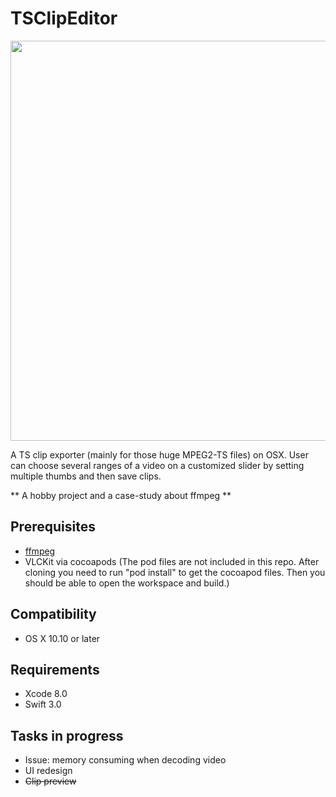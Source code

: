 # TSClipEditor
<p align="center">
  <img src="https://github.com/shion0111/TSClipEditor/blob/master/view.jpg" width="640"/>
</p>

A TS clip exporter (mainly for those huge MPEG2-TS files) on OSX. User can choose several ranges of a video on a customized slider by setting multiple thumbs and then save clips.

** A hobby project and a case-study about ffmpeg **

## Prerequisites
- [ffmpeg](https://github.com/FFmpeg)
- VLCKit via cocoapods (The pod files are not included in this repo. After cloning you need to run "pod install" to get the cocoapod files. Then you should be able to open the workspace and build.)

## Compatibility
- OS X 10.10 or later

## Requirements
- Xcode 8.0
- Swift 3.0

## Tasks in progress
- Issue: memory consuming when decoding video
- UI redesign 
- ~~Clip preview~~


